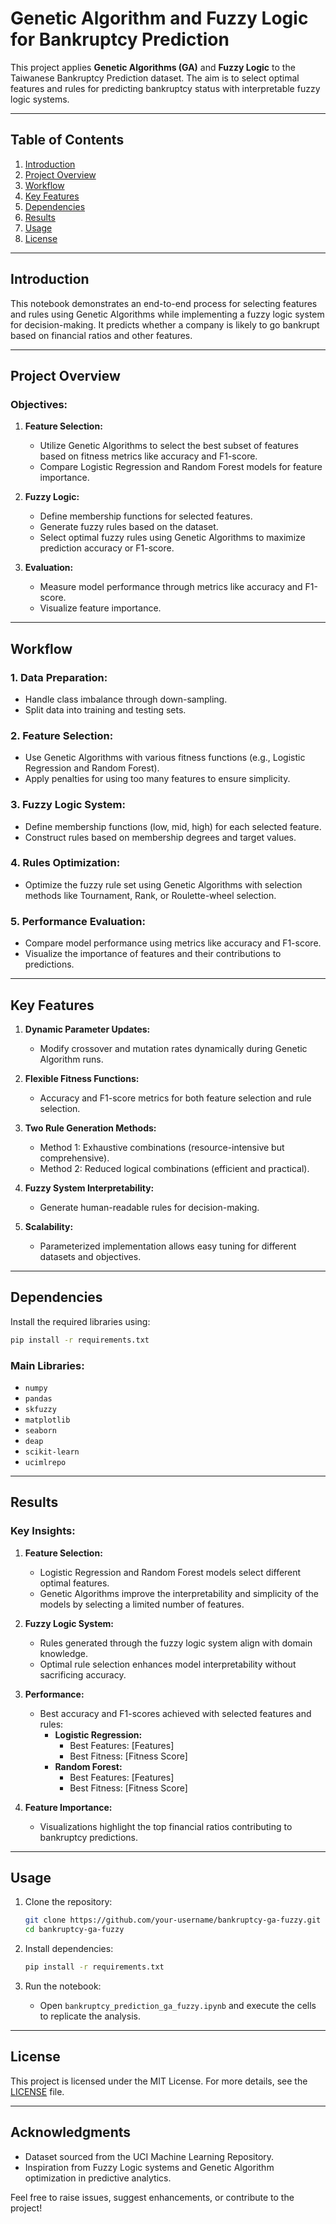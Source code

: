 # Genetic Algorithm and Fuzzy Logic for Bankruptcy Prediction

This project applies **Genetic Algorithms (GA)** and **Fuzzy Logic** to the Taiwanese Bankruptcy Prediction dataset. The aim is to select optimal features and rules for predicting bankruptcy status with interpretable fuzzy logic systems.

---

## Table of Contents

1. [Introduction](#introduction)
2. [Project Overview](#project-overview)
3. [Workflow](#workflow)
4. [Key Features](#key-features)
5. [Dependencies](#dependencies)
6. [Results](#results)
7. [Usage](#usage)
8. [License](#license)

---

## Introduction

This notebook demonstrates an end-to-end process for selecting features and rules using Genetic Algorithms while implementing a fuzzy logic system for decision-making. It predicts whether a company is likely to go bankrupt based on financial ratios and other features.

---

## Project Overview

### Objectives:

1. **Feature Selection:**
   - Utilize Genetic Algorithms to select the best subset of features based on fitness metrics like accuracy and F1-score.
   - Compare Logistic Regression and Random Forest models for feature importance.

2. **Fuzzy Logic:**
   - Define membership functions for selected features.
   - Generate fuzzy rules based on the dataset.
   - Select optimal fuzzy rules using Genetic Algorithms to maximize prediction accuracy or F1-score.

3. **Evaluation:**
   - Measure model performance through metrics like accuracy and F1-score.
   - Visualize feature importance.

---

## Workflow

### 1. **Data Preparation:**
   - Handle class imbalance through down-sampling.
   - Split data into training and testing sets.

### 2. **Feature Selection:**
   - Use Genetic Algorithms with various fitness functions (e.g., Logistic Regression and Random Forest).
   - Apply penalties for using too many features to ensure simplicity.

### 3. **Fuzzy Logic System:**
   - Define membership functions (low, mid, high) for each selected feature.
   - Construct rules based on membership degrees and target values.

### 4. **Rules Optimization:**
   - Optimize the fuzzy rule set using Genetic Algorithms with selection methods like Tournament, Rank, or Roulette-wheel selection.

### 5. **Performance Evaluation:**
   - Compare model performance using metrics like accuracy and F1-score.
   - Visualize the importance of features and their contributions to predictions.

---

## Key Features

1. **Dynamic Parameter Updates:**
   - Modify crossover and mutation rates dynamically during Genetic Algorithm runs.

2. **Flexible Fitness Functions:**
   - Accuracy and F1-score metrics for both feature selection and rule selection.

3. **Two Rule Generation Methods:**
   - Method 1: Exhaustive combinations (resource-intensive but comprehensive).
   - Method 2: Reduced logical combinations (efficient and practical).

4. **Fuzzy System Interpretability:**
   - Generate human-readable rules for decision-making.

5. **Scalability:**
   - Parameterized implementation allows easy tuning for different datasets and objectives.

---

## Dependencies

Install the required libraries using:

```bash
pip install -r requirements.txt
```

### Main Libraries:

- `numpy`
- `pandas`
- `skfuzzy`
- `matplotlib`
- `seaborn`
- `deap`
- `scikit-learn`
- `ucimlrepo`

---

## Results

### Key Insights:

1. **Feature Selection:**
   - Logistic Regression and Random Forest models select different optimal features.
   - Genetic Algorithms improve the interpretability and simplicity of the models by selecting a limited number of features.

2. **Fuzzy Logic System:**
   - Rules generated through the fuzzy logic system align with domain knowledge.
   - Optimal rule selection enhances model interpretability without sacrificing accuracy.

3. **Performance:**
   - Best accuracy and F1-scores achieved with selected features and rules:
     - **Logistic Regression:**
       - Best Features: [Features]
       - Best Fitness: [Fitness Score]
     - **Random Forest:**
       - Best Features: [Features]
       - Best Fitness: [Fitness Score]

4. **Feature Importance:**
   - Visualizations highlight the top financial ratios contributing to bankruptcy predictions.

---

## Usage

1. Clone the repository:
   ```bash
   git clone https://github.com/your-username/bankruptcy-ga-fuzzy.git
   cd bankruptcy-ga-fuzzy
   ```

2. Install dependencies:
   ```bash
   pip install -r requirements.txt
   ```

3. Run the notebook:
   - Open `bankruptcy_prediction_ga_fuzzy.ipynb` and execute the cells to replicate the analysis.

---

## License

This project is licensed under the MIT License. For more details, see the [LICENSE](LICENSE) file.

---

## Acknowledgments

- Dataset sourced from the UCI Machine Learning Repository.
- Inspiration from Fuzzy Logic systems and Genetic Algorithm optimization in predictive analytics.

Feel free to raise issues, suggest enhancements, or contribute to the project!
